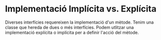 # Implementació Implícita vs. Explícita

Diverses interfícies requereixen la implementació d'un mètode. Tenim una classe que hereda de dues o més interfícies. Podem utlitzar una implementació explícita o implícita per a definir l'acció del mètode. 


